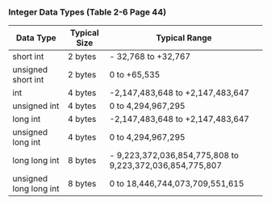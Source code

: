 ### Integer Data Types (Table 2-6  Page 44)
Data Type | Typical Size |  Typical Range
--- | --- | ---
short int | 2 bytes | - 32,768 to +32,767
unsigned short int | 2 bytes | 0 to +65,535
int | 4 bytes | -2,147,483,648 to +2,147,483,647
unsigned int | 4 bytes | 0 to 4,294,967,295
long int | 4 bytes | -2,147,483,648 to +2,147,483,647
unsigned long int | 4 bytes | 0 to 4,294,967,295
long long int | 8 bytes | - 9,223,372,036,854,775,808 to 9,223,372,036,854,775,807
unsigned long long int | 8 bytes | 0 to 18,446,744,073,709,551,615  

